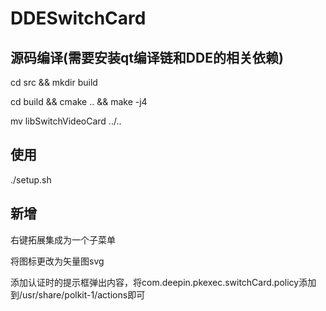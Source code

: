 # DDESwitchCard
## 源码编译(需要安装qt编译链和DDE的相关依赖)
cd src && mkdir build

cd build && cmake .. && make -j4

mv libSwitchVideoCard ../..

## 使用
./setup.sh

## 新增
右键拓展集成为一个子菜单

将图标更改为矢量图svg

添加认证时的提示框弹出内容，将com.deepin.pkexec.switchCard.policy添加到/usr/share/polkit-1/actions即可
